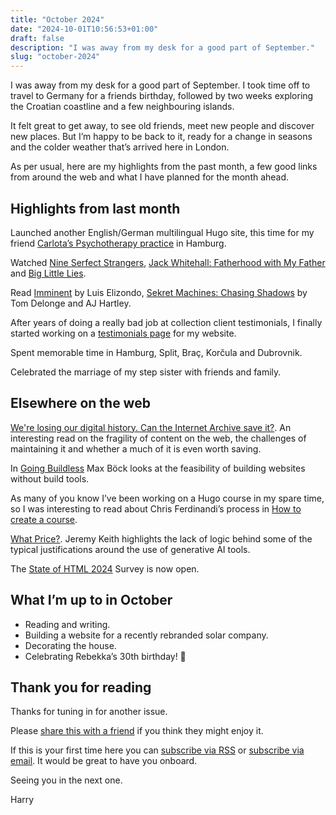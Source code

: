 ```yaml
---
title: "October 2024"
date: "2024-10-01T10:56:53+01:00"
draft: false
description: "I was away from my desk for a good part of September."
slug: "october-2024"
---
```



I was away from my desk for a good part of September. I took time off to travel to Germany for a friends birthday, followed by two weeks exploring the Croatian coastline and a few neighbouring islands. 

It felt great to get away, to see old friends, meet new people and discover new places. But I’m happy to be back to it, ready for a change in seasons and the colder weather that’s arrived here in London.

As per usual, here are my highlights from the past month, a few good links from around the web and what I have planned for the month ahead.

## Highlights from last month

Launched another English/German multilingual Hugo site, this time for my friend [Carlota’s Psychotherapy practice](https://psychotherapie-morgandiez.de/) in Hamburg.

Watched [Nine Serfect Strangers](https://www.imdb.com/title/tt8760932/), [Jack Whitehall: Fatherhood with My Father](https://www.imdb.com/title/tt28756879/?ref_=nv_sr_srsg_5_tt_2_nm_6_in_0_q_jack%2520white) and [Big Little Lies](https://www.imdb.com/title/tt3920596/?ref_=nv_sr_srsg_0_tt_6_nm_2_in_0_q_big%2520little%2520).

Read [Imminent](https://www.goodreads.com/book/show/210963085-imminent) by Luis Elizondo, [Sekret Machines: Chasing Shadows](https://www.goodreads.com/book/show/28187226-chasing-shadows) by Tom Delonge and AJ Hartley.

After years of doing a really bad job at collection client testimonials, I finally started working on a [testimonials page](https://harrycresswell.com/testimonials/) for my website.

Spent memorable time in Hamburg, Split, Braç, Korčula and Dubrovnik.

Celebrated the marriage of my step sister with friends and family.


## Elsewhere on the web

[We're losing our digital history. Can the Internet Archive save it?](https://bbc.com/future/article/20240912-the-archivists-battling-to-save-the-internet). An interesting read on the fragility of content on the web, the challenges of maintaining it and whether a much of it is even worth saving.

In [Going Buildless](https://mxb.dev/blog/buildless/) Max Böck looks at the feasibility of building websites without build tools.

As many of you know I’ve been working on a Hugo course in my spare time, so I was interesting to read about Chris Ferdinandi’s process in [How to create a course](https://chrisferdinandi.com/guides/courses/).

[What Price?](https://adactio.com/journal/21405). Jeremy Keith highlights the lack of logic behind some of the typical justifications around the use of generative AI tools.

The [State of HTML 2024](https://survey.devographics.com/en-US/survey/state-of-html/2024?source=announcement_email) Survey is now open.

## What I’m up to in October

- Reading and writing.
- Building a website for a recently rebranded solar company.
- Decorating the house.
- Celebrating Rebekka’s 30th birthday! 🍾

## Thank you for reading

Thanks for tuning in for another issue.

Please [share this with a friend](https://harrycresswell.com/newsletter/october-2024) if you think they might enjoy it.

If this is your first time here you can [subscribe via RSS](https://harrycresswell.com/feeds/) or [subscribe via email](https://harrycresswell.us14.list-manage.com/subscribe/post?u=4e8fba8d0ab4a857159c0104e&id=d6ad2b65ca). It would be great to have you onboard.

Seeing you in the next one.

Harry
